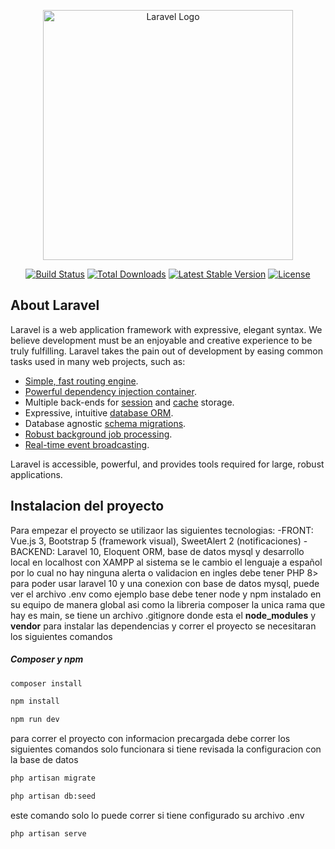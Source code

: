 <p align="center"><a href="https://laravel.com" target="_blank"><img src="https://raw.githubusercontent.com/laravel/art/master/logo-lockup/5%20SVG/2%20CMYK/1%20Full%20Color/laravel-logolockup-cmyk-red.svg" width="400" alt="Laravel Logo"></a></p>

<p align="center">
<a href="https://github.com/laravel/framework/actions"><img src="https://github.com/laravel/framework/workflows/tests/badge.svg" alt="Build Status"></a>
<a href="https://packagist.org/packages/laravel/framework"><img src="https://img.shields.io/packagist/dt/laravel/framework" alt="Total Downloads"></a>
<a href="https://packagist.org/packages/laravel/framework"><img src="https://img.shields.io/packagist/v/laravel/framework" alt="Latest Stable Version"></a>
<a href="https://packagist.org/packages/laravel/framework"><img src="https://img.shields.io/packagist/l/laravel/framework" alt="License"></a>
</p>

## About Laravel

Laravel is a web application framework with expressive, elegant syntax. We believe development must be an enjoyable and creative experience to be truly fulfilling. Laravel takes the pain out of development by easing common tasks used in many web projects, such as:

- [Simple, fast routing engine](https://laravel.com/docs/routing).
- [Powerful dependency injection container](https://laravel.com/docs/container).
- Multiple back-ends for [session](https://laravel.com/docs/session) and [cache](https://laravel.com/docs/cache) storage.
- Expressive, intuitive [database ORM](https://laravel.com/docs/eloquent).
- Database agnostic [schema migrations](https://laravel.com/docs/migrations).
- [Robust background job processing](https://laravel.com/docs/queues).
- [Real-time event broadcasting](https://laravel.com/docs/broadcasting).

Laravel is accessible, powerful, and provides tools required for large, robust applications.
## Instalacion del proyecto
Para empezar el proyecto se utilizaor las siguientes tecnologias:
-FRONT: Vue.js 3, Bootstrap 5 (framework visual), SweetAlert 2 (notificaciones)
-BACKEND: Laravel 10, Eloquent ORM, base de datos mysql y desarrollo local en localhost con XAMPP
al sistema se le cambio el lenguaje a español por lo cual no hay ninguna alerta o validacion en ingles
debe tener PHP 8> para poder usar laravel 10 y una conexion con base de datos mysql, puede ver el archivo .env como ejemplo base
debe tener node y npm instalado en su equipo de manera global asi como la libreria composer
la unica rama que hay es main, se tiene un archivo .gitignore donde esta el <b>node_modules</b> y <b>vendor</b>
para instalar las dependencias y correr el proyecto se necesitaran los siguientes comandos
##### Composer y npm
```bash
composer install
```
```bash
npm install
```
```bash
npm run dev
```
para correr el proyecto con informacion precargada debe correr los siguientes comandos solo funcionara si tiene revisada la configuracion con la base de datos
```bash
php artisan migrate
```
```bash
php artisan db:seed
```
este comando solo lo puede correr si tiene configurado su archivo .env
```bash
php artisan serve
```
